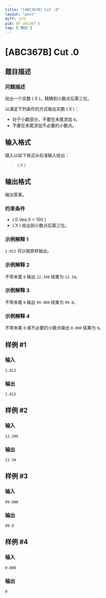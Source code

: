 ```yaml
---
title: "[ABC367B] Cut .0"
layout: "post"
diff: 入门
pid: AT_abc367_b
tag: ['模拟']
---
```


# [ABC367B] Cut .0

## 题目描述

### 问题描述

给出一个实数 \( X \)，精确到小数点后第三位。

以满足下列条件的方式输出实数 \( X \)：

- 对于小数部分，不要在末尾添加 `0`。
- 不要在末尾添加不必要的小数点。

## 输入格式

输入以如下格式从标准输入给出：

> \( X \)

## 输出格式

输出答案。

### 约束条件

- \( 0 \leq X < 100 \)
- \( X \) 给出到小数点后第三位。

### 示例解释 1

`1.012` 可以按原样输出。

### 示例解释 2

不带末尾 `0` 输出 `12.340` 结果为 `12.34`。

### 示例解释 3

不带末尾 `0` 输出 `99.900` 结果为 `99.9`。

### 示例解释 4

不带末尾 `0` 或不必要的小数点输出 `0.000` 结果为 `0`。

## 样例 #1

### 输入

```
1.012
```

### 输出

```
1.012
```

## 样例 #2

### 输入

```
12.340
```

### 输出

```
12.34
```

## 样例 #3

### 输入

```
99.900
```

### 输出

```
99.9
```

## 样例 #4

### 输入

```
0.000
```

### 输出

```
0
```


